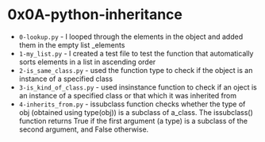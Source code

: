 # 0x0A-python-inheritance
- `0-lookup.py` - I looped through the  elements in the object and added them in the empty list _elements
- `1-my_list.py` - I created a test file to test the function that automatically sorts elements in a list in ascending order
- `2-is_same_class.py` - used the function type to check if the object is an instance of a specified class
- `3-is_kind_of_class.py` - used insinstance function to check if an oject is an instance of a specified class or that which it was inherited from
- `4-inherits_from.py` - issubclass function checks whether the type of obj (obtained using type(obj)) is a subclass of a_class. The issubclass() function returns True if the first argument (a type) is a subclass of the second argument, and False otherwise.
